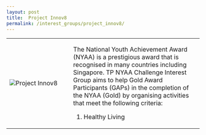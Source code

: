```yaml
---
layout: post
title:  Project Innov8
permalink: /interest_groups/project_innov8/
---
```


<div>
    <table>
        <tr>
            <td style="width:33%"><image src="{{site.baseurl}}/images/CCA_nyaa_challenge.jpg" style="display:block;margin-left:auto;margin-right:auto;" alt="Project Innov8"></image></td>
            <td>
                <p>
                    The National Youth Achievement Award (NYAA) is a prestigious award that is recognised in many countries including Singapore. TP NYAA Challenge Interest Group aims to help Gold Award Participants (GAPs) in the completion of the NYAA (Gold) by organising activities that meet the following criteria:<br>
                </p>
                    <ol>
                        <li>Healthy Living</li>

